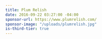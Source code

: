 ```yaml
---
title: Plum Relish
date: 2016-09-22 03:27:00 -04:00
sponsor-url: https://www.plumrelish.com/
sponsor-image: "/uploads/plumrelish.jpg"
is-third-tier: true
---
```


